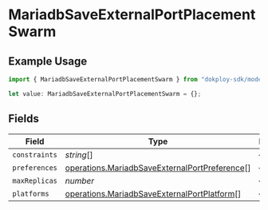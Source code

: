 # MariadbSaveExternalPortPlacementSwarm

## Example Usage

```typescript
import { MariadbSaveExternalPortPlacementSwarm } from "dokploy-sdk/models/operations";

let value: MariadbSaveExternalPortPlacementSwarm = {};
```

## Fields

| Field                                                                                                          | Type                                                                                                           | Required                                                                                                       | Description                                                                                                    |
| -------------------------------------------------------------------------------------------------------------- | -------------------------------------------------------------------------------------------------------------- | -------------------------------------------------------------------------------------------------------------- | -------------------------------------------------------------------------------------------------------------- |
| `constraints`                                                                                                  | *string*[]                                                                                                     | :heavy_minus_sign:                                                                                             | N/A                                                                                                            |
| `preferences`                                                                                                  | [operations.MariadbSaveExternalPortPreference](../../models/operations/mariadbsaveexternalportpreference.md)[] | :heavy_minus_sign:                                                                                             | N/A                                                                                                            |
| `maxReplicas`                                                                                                  | *number*                                                                                                       | :heavy_minus_sign:                                                                                             | N/A                                                                                                            |
| `platforms`                                                                                                    | [operations.MariadbSaveExternalPortPlatform](../../models/operations/mariadbsaveexternalportplatform.md)[]     | :heavy_minus_sign:                                                                                             | N/A                                                                                                            |